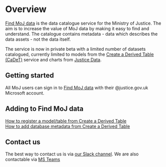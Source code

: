 # Overview

[Find MoJ data](https://find-moj-data.service.justice.gov.uk/) is the data catalogue service for the Ministry of Justice. The aim is to increase the value of MoJ data by making it easy to find and understand. The catalogue contains metadata - data which describes the data assets - not the data itself.

The service is now in private beta with a limited number of datasets catalogued, currently limited to models from the [Create a Derived Table (CaDeT)](https://github.com/moj-analytical-services/create-a-derived-table) service and charts from [Justice Data](https://data.justice.gov.uk/).

## Getting started

All MoJ users can sign in to [Find MoJ data](https://find-moj-data.service.justice.gov.uk/) with their @justice.gov.uk Microsoft account.

## Adding to Find MoJ data

[How to register a model/table from Create a Derived Table](data/cadet-registration/index.html)  
[How to add database metadata from Create a Derived Table](data/cadet-db-registration/index.html)

## Contact us

The best way to contact us is via [our Slack channel](https://moj.enterprise.slack.com/archives/C06NPM2200N).
We are also contactable via [MS Teams](https://teams.microsoft.com/l/channel/19%3Abb91d2a728a54472a41629ee6f2908ea%40thread.tacv2/Ask%20Data%20Catalogue?groupId=f6c3cb3b-591c-4e47-9997-25b6dc9bf5b6&tenantId=c6874728-71e6-41fe-a9e1-2e8c36776ad8)
